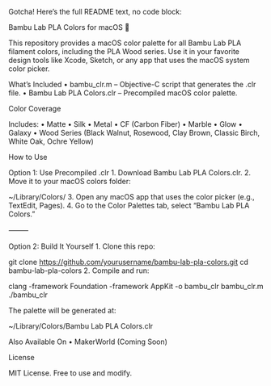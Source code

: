 Gotcha! Here’s the full README text, no code block:

Bambu Lab PLA Colors for macOS 🎨

This repository provides a macOS color palette for all Bambu Lab PLA filament colors, including the PLA Wood series. Use it in your favorite design tools like Xcode, Sketch, or any app that uses the macOS system color picker.

What’s Included
	•	bambu_clr.m – Objective-C script that generates the .clr file.
	•	Bambu Lab PLA Colors.clr – Precompiled macOS color palette.

Color Coverage

Includes:
	•	Matte
	•	Silk
	•	Metal
	•	CF (Carbon Fiber)
	•	Marble
	•	Glow
	•	Galaxy
	•	Wood Series (Black Walnut, Rosewood, Clay Brown, Classic Birch, White Oak, Ochre Yellow)

How to Use

Option 1: Use Precompiled .clr
	1.	Download Bambu Lab PLA Colors.clr.
	2.	Move it to your macOS colors folder:

~/Library/Colors/
	3.	Open any macOS app that uses the color picker (e.g., TextEdit, Pages).
	4.	Go to the Color Palettes tab, select “Bambu Lab PLA Colors.”

⸻

Option 2: Build It Yourself
	1.	Clone this repo:

git clone https://github.com/yourusername/bambu-lab-pla-colors.git
cd bambu-lab-pla-colors
	2.	Compile and run:

clang -framework Foundation -framework AppKit -o bambu_clr bambu_clr.m
./bambu_clr

The palette will be generated at:

~/Library/Colors/Bambu Lab PLA Colors.clr

Also Available On
	•	MakerWorld (Coming Soon)

License

MIT License. Free to use and modify.
